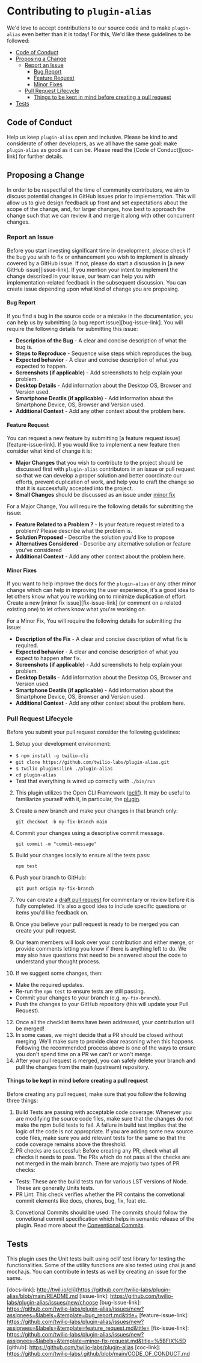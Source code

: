 # Contributing to `plugin-alias`

We'd love to accept contributions to our source code and to make `plugin-alias`
even better than it is today! For this, We'd like these guidelines to be followed:

 - [Code of Conduct](#coc)
 - [Proposing a Change](#proposing-a-change)
    - [Report an Issue](#report-an-issue)
      - [Bug Report](#bug-found)
      - [Feature Request](#feature-request)
      - [Minor Fixes](#minor-fixes) 
    - [Pull Request Lifecycle](#pull-request-lifecycle)
      - [Things to be kept in mind before creating a pull request](#things-to-be-kept-in-mind-before-creating-a-pull-request)
 - [Tests](#tests)

## <a name="coc"></a> Code of Conduct

Help us keep `plugin-alias` open and inclusive. Please be kind to and considerate
of other developers, as we all have the same goal: make `plugin-alias` as good as
it can be. Please read the [Code of Conduct][coc-link] for further details.

## <a name="proposing-a-change"></a> Proposing a Change

In order to be respectful of the time of community contributors, we aim to discuss potential changes in GitHub issues prior to implementation. This will allow us to give design feedback up front and set expectations about the scope of the change, and, for larger changes, how best to approach the change such that we can review it and merge it along with other concurrent changes.

### <a name="report-an-issue"></a> Report an Issue

Before you start investing significant time in development, please check If the bug you wish to fix or enhancement you wish to implement is already covered by a GitHub issue. If not, please do start a discussion in [a new GitHub issue][issue-link]. If you mention your intent to implement the change described in your issue, our team can help you with implementation-related feedback in the subsequent discussion. You can create issue depending upon what kind of change you are proposing.

#### <a name="bug-found"></a> Bug Report

If you find a bug in the source code or a mistake in the documentation, you can help us by submitting [a bug report issue][bug-issue-link]. You will require the following details for submitting this issue:

* **Description of the Bug** - A clear and concise description of what the bug is.
* **Steps to Reproduce** - Sequence wise steps which reproduces the bug.
* **Expected behavior** - A clear and concise description of what you expected to happen.
* **Screenshots (if applicable)** - Add screenshots to help explain your problem.
* **Desktop Details** - Add information about the Desktop OS, Browser and Version used.
* **Smartphone Deatils (if applicable)** - Add information about the Smartphone Device, OS, Browser and Version used.
* **Additional Context** - Add any other context about the problem here.

#### <a name="feature-request"></a> Feature Request

You can request a new feature by submitting [a feature request issue][feature-issue-link]. If you would like to implement a new feature then
consider what kind of change it is:

* **Major Changes** that you wish to contribute to the project should be
  discussed first with `plugin-alias` contributors in an issue or pull request so
  that we can develop a proper solution and better coordinate our efforts,
  prevent duplication of work, and help you to craft the change so that it is
  successfully accepted into the project.
* **Small Changes** should be discussed as an issue under [minor fix](#minor-fixes)

For a Major Change, You will require the following details for submitting the issue:

* **Feature Related to a Problem ?** - Is your feature request related to a problem? Please describe what the problem is. 
* **Solution Proposed** - Describe the solution you'd like to propose
* **Alternatives Considered** - Describe any alternative solution or feature you've considered
* **Additional Context** - Add any other context about the problem here.

#### <a name="minor-fixes"></a> Minor Fixes

If you want to help improve the docs for the `plugin-alias` or any other minor change which can help in improving the user experience, it's a good idea to let others know what you're working on to minimize duplication of effort. Create a new [minor fix issue][fix-issue-link] (or comment on a related existing one) to let others know what you're working on.

For a Minor Fix, You will require the following details for submitting the issue:

* **Description of the Fix** - A clear and concise description of what fix is required.
* **Expected behavior** - A clear and concise description of what you expect to happen after fix.
* **Screenshots (if applicable)** - Add screenshots to help explain your problem.
* **Desktop Details** - Add information about the Desktop OS, Browser and Version used.
* **Smartphone Deatils (if applicable)** - Add information about the Smartphone Device, OS, Browser and Version used.
* **Additional Context** - Add any other context about the problem here.

### <a name="pull-request-lifecycle"></a> Pull Request Lifecycle

Before you submit your pull request consider the following guidelines:

1. Setup your development environment:
  * `$ npm install -g twilio-cli`
  * `git clone https://github.com/twilio-labs/plugin-alias.git`
  * `$ twilio plugins:link ./plugin-alias`
  * `cd plugin-alias`
  * Test that everything is wired up correctly with `./bin/run`
2. This plugin utilizes the Open CLI Framework ([oclif](https://oclif.io/)). It may be useful to familiarize yourself with it, in particular, the [plugin](https://oclif.io/docs/plugins).
3. Create a new branch and make your changes in that branch only:

    ```shell
    git checkout -b my-fix-branch main
    ```
4. Commit your changes using a descriptive commit message.

    ```shell
    git commit -m "commit-message"
    ```
5. Build your changes locally to ensure all the tests pass:

    ```shell
    npm test
    ```
6. Push your branch to GitHub:

    ```shell
    git push origin my-fix-branch
    ```
7. You can create a [draft pull request](https://github.blog/2019-02-14-introducing-draft-pull-requests/) for commentary or review before it is fully completed. It's also a good idea to include specific questions or items you'd like feedback on.
8. Once you believe your pull request is ready to be merged you can create your pull request.
9. Our team members will look over your contribution and either merge, or provide comments letting you know if there is anything left to do. We may also have questions that need to be answered about the code to understand your thought process.
10. If we suggest some changes, then:
* Make the required updates.
* Re-run the `npm test` to ensure tests are still passing.
* Commit your changes to your branch (e.g. `my-fix-branch`).
* Push the changes to your GitHub repository (this will update your Pull Request).  
12. Once all the checklist items have been addressed, your contribution will be merged! 
13. In some cases, we might decide that a PR should be closed without merging. We'll make sure to provide clear reasoning when this happens. Following the recommended process above is one of the ways to ensure you don't spend time on a PR we can't or won't merge.
14. After your pull request is merged, you can safely delete your branch and pull the changes from the main (upstream) repository.

#### <a name="things-to-be-kept-in-mind-before-creating-a-pull-request"></a> Things to be kept in mind before creating a pull request

Before creating any pull request, make sure that you follow the following three things:

1. Build Tests are passing with acceptable code coverage: Whenever you are modifying the source code files, make sure that the changes do not make the npm build tests to fail. A failure in build test implies that the logic of the code is not appropriate. If you are adding some new source code files, make sure you add relevant tests for the same so that the code coverage remains above the threshold.
2. PR checks are successful: Before creating any PR, check what all checks it needs to pass. The PRs which do not pass all the checks are not merged in the main branch. There are majorly two types of PR checks:
* Tests: These are the build tests run for various LST versions of Node. These are generally Units tests.
* PR Lint: This check verifies whether the PR contains the convetional commit elements like docs, chores, bug, fix, feat etc. 
3. Convetional Commits should be used: The commits should follow the convetional commit specification which helps in semantic release of the plugin. Read more about the [Conventional Commits](https://www.conventionalcommits.org/en/v1.0.0).

## <a name="tests"></a> Tests

This plugin uses the Unit tests built using oclif test library for testing the functionalities. Some of the utility functions are also tested using chai.js and mocha.js. You can contribute in tests as well by creating an issue for the same.

[docs-link]: http://twil.io/cli](https://github.com/twilio-labs/plugin-alias/blob/main/README.md
[issue-link]: https://github.com/twilio-labs/plugin-alias/issues/new/choose
[bug-issue-link]: https://github.com/twilio-labs/plugin-alias/issues/new?assignees=&labels=&template=bug_report.md&title=
[feature-issue-link]: https://github.com/twilio-labs/plugin-alias/issues/new?assignees=&labels=&template=feature_request.md&title=
[fix-issue-link]: https://github.com/twilio-labs/plugin-alias/issues/new?assignees=&labels=&template=minor-fix-request.md&title=%5BFIX%5D
[github]: https://github.com/twilio-labs/plugin-alias
[coc-link]: https://github.com/twilio-labs/.github/blob/main/CODE_OF_CONDUCT.md